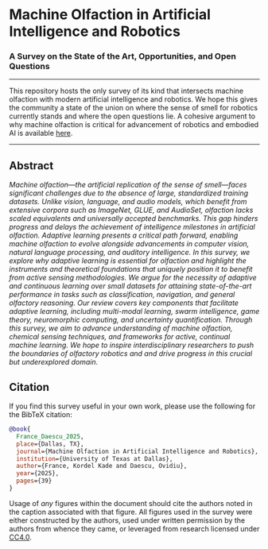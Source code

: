 # Machine Olfaction in Artificial Intelligence and Robotics
### A Survey on the State of the Art, Opportunities, and Open Questions
---
This repository hosts the only survey of its kind that intersects machine olfaction with modern artificial intelligence and robotics. 
We hope this gives the community a state of the union on where the sense of smell for robotics currently stands and where the open questions lie.
A cohesive argument to why machine olfaction is critical for advancement of robotics and embodied AI is available [here](https://arxiv.org/abs/2506.00398).

----

## Abstract

_Machine olfaction—the artificial replication of the sense of smell—faces significant challenges due to the absence of large, standardized training datasets.
Unlike vision, language, and audio models, which benefit from extensive corpora such as ImageNet, GLUE, and AudioSet, olfaction lacks scaled equivalents and universally accepted benchmarks.
This gap hinders progress and delays the achievement of intelligence milestones in artificial olfaction.
Adaptive learning presents a critical path forward, enabling machine olfaction to evolve alongside advancements in computer vision, natural language processing, and auditory intelligence.
In this survey, we explore why adaptive learning is essential for olfaction and highlight the instruments and theoretical foundations that uniquely position it to benefit from active sensing methodologies.
We argue for the necessity of adaptive and continuous learning over small datasets for attaining state-of-the-art performance in tasks such as classification, navigation, and general olfactory reasoning.
Our review covers key components that facilitate adaptive learning, including multi-modal learning, swarm intelligence, game theory, neuromorphic computing, and uncertainty quantification.
Through this survey, we aim to advance understanding of machine olfaction, chemical sensing techniques, and frameworks for active, continual machine learning.
We hope to inspire interdisciplinary researchers to push the boundaries of olfactory robotics and and drive progress in this crucial but underexplored domain._

## Citation
If you find this survey useful in your own work, please use the following for the BibTeX citation:

```bibtex
@book{
  France_Daescu_2025,
  place={Dallas, TX},
  journal={Machine Olfaction in Artificial Intelligence and Robotics},
  institution={University of Texas at Dallas},
  author={France, Kordel Kade and Daescu, Ovidiu},
  year={2025},
  pages={39}
}
```
Usage of _any_ figures within the document should cite the authors noted in the caption associated with that figure. 
All figures used in the survey were either constructed by the authors, used under written permission by the authors from whence they came, or leveraged from research licensed under [CC4.0](https://creativecommons.org/licenses/by/4.0/).
